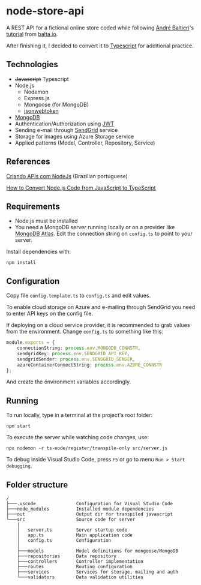 # node-store-api

A REST API for a fictional online store coded while following [André Baltieri](https://github.com/andrebaltieri)'s [tutorial](https://www.youtube.com/playlist?list=PLHlHvK2lnJndvvycjBqQAbgEDqXxKLoqn) from [balta.io](https://github.com/orgs/balta-io).

After finishing it, I decided to convert it to [Typescript](https://www.typescriptlang.org/) for additional practice.

## Technologies

- ~~Javascript~~ Typescript
- Node.js
    - Nodemon
    - Express.js
    - Mongoose (for MongoDB)
    - [jsonwebtoken](https://www.npmjs.com/package/jsonwebtoken)
- [MongoDB](https://www.mongodb.com/pt-br)
- Authentication/Authorization using [JWT](https://jwt.io/)
- Sending e-mail through [SendGrid](https://sendgrid.com/) service
- Storage for images using Azure Storage service
- Applied patterns (Model, Controller, Repository, Service)

## References

[Criando APIs com NodeJs](https://www.youtube.com/playlist?list=PLHlHvK2lnJndvvycjBqQAbgEDqXxKLoqn) (Brazilian portuguese)

[How to Convert Node.js Code from JavaScript to TypeScript](https://javascript.plainenglish.io/how-to-convert-node-js-code-from-javascript-to-typescript-8e7d031a8f49)

## Requirements

- Node.js must be installed
- You need a MongoDB server running locally or on a provider like [MongoDB Atlas](https://www.mongodb.com/pt-br/atlas). Edit the connection string on `config.ts` to point to your server.

Install dependencies with:

```
npm install
```

## Configuration

Copy file `config.template.ts` to `config.ts` and edit values.

To enable cloud storage on Azure and e-mailing through SendGrid you need to enter API keys on the config file.

If deploying on a cloud service provider, it is recommended to grab values from the environment. Change `config.ts` to something like this:

```typescript
module.exports = {
    connectionString: process.env.MONGODB_CONNSTR,
    sendgridKey: process.env.SENDGRID_API_KEY,
    sendgridSender: process.env.SENDGRID_SENDER,
    azureContainerConnectString: process.env.AZURE_CONNSTR
};
```

And create the environment variables accordingly.

## Running

To run locally, type in a terminal at the project's root folder:

```
npm start
```

To execute the server while watching code changes, use:

```
npx nodemon -r ts-node/register/transpile-only src/server.js
```

To debug inside Visual Studio Code, press `F5` or go to menu `Run > Start debugging`.

## Folder structure

```
/
├───.vscode               Configuration for Visual Studio Code
├───node_modules          Installed module dependencies
├───out                   Output dir for transpiled javascript
└───src                   Source code for server
    |
    │   server.ts         Server startup code
    │   app.ts            Main application code
    │   config.ts         Configuration
    │
    ├───models            Model definitions for mongoose/MongoDB
    ├───repositories      Data repository
    ├───controllers       Controller implementation
    ├───routes            Routing configuration
    ├───services          Services for storage, mailing and auth
    └───validators        Data validation utilities
```
